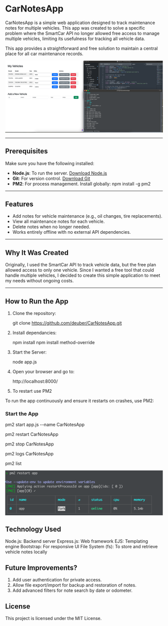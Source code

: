 # CarNotesApp

CarNotesApp is a simple web application designed to track maintenance notes for multiple vehicles. This app was created to solve a specific problem where the SmartCar API no longer allowed free access to manage multiple vehicles, limiting its usefulness for tracking all vehicle data. 

This app provides a straightforward and free solution to maintain a central place for all car maintenance records.

![Demo Image](https://raw.githubusercontent.com/deuber/CarNotesApp/main/My-Vehicles-demo5.png)



---

## Prerequisites
Make sure you have the following installed:
- **Node.js**: To run the server. [Download Node.js](https://nodejs.org/)
- **Git**: For version control. [Download Git](https://git-scm.com/)
- **PM2**: For process management. Install globally:
  npm install -g pm2

---

## Features
- Add notes for vehicle maintenance (e.g., oil changes, tire replacements).
- View all maintenance notes for each vehicle.
- Delete notes when no longer needed.
- Works entirely offline with no external API dependencies.

---

## Why It Was Created
Originally, I used the SmartCar API to track vehicle data, but the free plan allowed access to only one vehicle. Since I wanted a free tool that could handle multiple vehicles, I decided to create this simple application to meet my needs without ongoing costs.

---

## How to Run the App
1. Clone the repository:

   git clone https://github.com/deuber/CarNotesApp.git

2. Install dependancies:

   npm install
   npm install method-override



3. Start the Server:

   node app.js

4. Open your browser and go to:

   http://localhost:8000/

5. To restart use PM2

To run the app continuously and ensure it restarts on crashes, use PM2:

### Start the App
pm2 start app.js --name CarNotesApp

pm2 restart CarNotesApp

pm2 stop CarNotesApp

pm2 logs CarNotesApp

pm2 list



![Restart APP](https://raw.githubusercontent.com/deuber/CarNotesApp/main/restart.png)

## Technology Used
Node.js: Backend server
Express.js: Web framework
EJS: Templating engine
Bootstrap: For responsive UI
File System (fs): To store and retrieve vehicle notes locally


## Future Improvements?
1. Add user authentication for private access.
2. Allow file export/import for backup and restoration of notes.
3. Add advanced filters for note search by date or odometer.

## License
This project is licensed under the MIT License.




